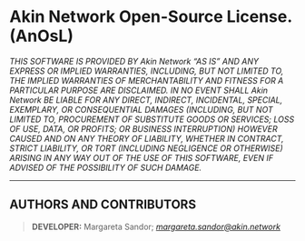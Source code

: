 # Akin Network Open-Source License. (AnOsL)

*THIS SOFTWARE IS PROVIDED BY Akin Network “AS IS” AND ANY EXPRESS OR IMPLIED WARRANTIES, INCLUDING, BUT NOT LIMITED TO, THE IMPLIED WARRANTIES OF MERCHANTABILITY AND FITNESS FOR A PARTICULAR PURPOSE ARE DISCLAIMED. IN NO EVENT SHALL Akin Network BE LIABLE FOR ANY DIRECT, INDIRECT, INCIDENTAL, SPECIAL, EXEMPLARY, OR CONSEQUENTIAL DAMAGES (INCLUDING, BUT NOT LIMITED TO, PROCUREMENT OF SUBSTITUTE GOODS OR SERVICES; LOSS OF USE, DATA, OR PROFITS; OR BUSINESS INTERRUPTION) HOWEVER CAUSED AND ON ANY THEORY OF LIABILITY, WHETHER IN CONTRACT, STRICT LIABILITY, OR TORT (INCLUDING NEGLIGENCE OR OTHERWISE) ARISING IN ANY WAY OUT OF THE USE OF THIS SOFTWARE, EVEN IF ADVISED OF THE POSSIBILITY OF SUCH DAMAGE.*

---

## AUTHORS AND CONTRIBUTORS

> __DEVELOPER:__
> Margareta Sandor;
> *<margareta.sandor@akin.network>*
